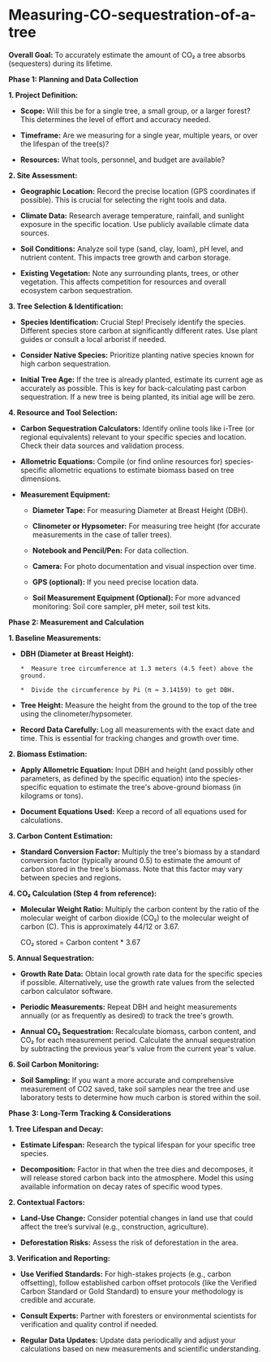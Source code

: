 # Measuring-CO-sequestration-of-a-tree


**Overall Goal:** To accurately estimate the amount of CO₂ a tree absorbs (sequesters) during its lifetime.


**Phase 1: Planning and Data Collection**

**1. Project Definition:**  

  * **Scope:** Will this be for a single tree, a small group, or a larger forest? This determines the level of effort and accuracy needed.
  
  * **Timeframe:** Are we measuring for a single year, multiple years, or over the lifespan of the tree(s)?
  
  * **Resources:** What tools, personnel, and budget are available?
    

**2. Site Assessment:**

  * **Geographic Location:** Record the precise location (GPS coordinates if possible). This is crucial for selecting the right tools and data.

  * **Climate Data:** Research average temperature, rainfall, and sunlight exposure in the specific location. Use publicly available climate data sources.

  * **Soil Conditions:** Analyze soil type (sand, clay, loam), pH level, and nutrient content. This impacts tree growth and carbon storage.

  * **Existing Vegetation:** Note any surrounding plants, trees, or other vegetation. This affects competition for resources and overall ecosystem carbon sequestration.

**3. Tree Selection & Identification:**

  * **Species Identification:** Crucial Step! Precisely identify the species. Different species store carbon at significantly different rates. Use plant guides or consult a local arborist if needed.

  * **Consider Native Species:** Prioritize planting native species known for high carbon sequestration.

  * **Initial Tree Age:** If the tree is already planted, estimate its current age as accurately as possible. This is key for back-calculating past carbon sequestration. If a new tree is being planted, its initial age will be zero.

**4. Resource and Tool Selection:**

  * **Carbon Sequestration Calculators:** Identify online tools like i-Tree (or regional equivalents) relevant to your specific species and location. Check their data sources and validation process.

  * **Allometric Equations:** Compile (or find online resources for) species-specific allometric equations to estimate biomass based on tree dimensions.

  * **Measurement Equipment:**

      * **Diameter Tape:** For measuring Diameter at Breast Height (DBH).

      * **Clinometer or Hypsometer:** For measuring tree height (for accurate measurements in the case of taller trees).

      * **Notebook and Pencil/Pen:** For data collection.

      * **Camera:** For photo documentation and visual inspection over time.

      * **GPS (optional):** If you need precise location data.

      * **Soil Measurement Equipment (Optional):** For more advanced monitoring: Soil core sampler, pH meter, soil test kits.
   
**Phase 2: Measurement and Calculation**

**1. Baseline Measurements:**

  * **DBH (Diameter at Breast Height):**
    
        *  Measure tree circumference at 1.3 meters (4.5 feet) above the ground.
    
        *  Divide the circumference by Pi (π ≈ 3.14159) to get DBH.
    
  * **Tree Height:** Measure the height from the ground to the top of the tree using the clinometer/hypsometer.
    
  * **Record Data Carefully:** Log all measurements with the exact date and time. This is essential for tracking changes and growth over time.

**2. Biomass Estimation:**

  * **Apply Allometric Equation:** Input DBH and height (and possibly other parameters, as defined by the specific equation) into the species-specific equation to estimate the tree's above-ground biomass (in kilograms or tons).
    
  * **Document Equations Used:** Keep a record of all equations used for calculations.

**3. Carbon Content Estimation:**

  * **Standard Conversion Factor:** Multiply the tree's biomass by a standard conversion factor (typically around 0.5) to estimate the amount of carbon stored in the tree's biomass. Note that this factor may vary between species and regions.

**4. CO₂ Calculation (Step 4 from reference):**

  * **Molecular Weight Ratio:** Multiply the carbon content by the ratio of the molecular weight of carbon dioxide (CO₂) to the molecular weight of carbon (C). This is approximately 44/12 or 3.67.

      CO₂ stored = Carbon content * 3.67

**5. Annual Sequestration:**

  * **Growth Rate Data:** Obtain local growth rate data for the specific species if possible. Alternatively, use the growth rate values from the selected carbon calculator software.

  * **Periodic Measurements:** Repeat DBH and height measurements annually (or as frequently as desired) to track the tree's growth.

  * **Annual CO₂ Sequestration:** Recalculate biomass, carbon content, and CO₂ for each measurement period. Calculate the annual sequestration by subtracting the previous year's value from the current year's value.

**6. Soil Carbon Monitoring:**

  * **Soil Sampling:** If you want a more accurate and comprehensive measurement of CO2 saved, take soil samples near the tree and use laboratory tests to determine how much carbon is stored within the soil.


**Phase 3: Long-Term Tracking & Considerations**

**1. Tree Lifespan and Decay:**

  * **Estimate Lifespan:** Research the typical lifespan for your specific tree species.

  * **Decomposition:** Factor in that when the tree dies and decomposes, it will release stored carbon back into the atmosphere. Model this using available information on decay rates of specific wood types.

**2. Contextual Factors:**

  * **Land-Use Change:** Consider potential changes in land use that could affect the tree’s survival (e.g., construction, agriculture).

  * **Deforestation Risks:** Assess the risk of deforestation in the area.

**3. Verification and Reporting:**

  * **Use Verified Standards:** For high-stakes projects (e.g., carbon offsetting), follow established carbon offset protocols (like the Verified Carbon Standard or Gold Standard) to ensure your methodology is credible and accurate.

  * **Consult Experts:** Partner with foresters or environmental scientists for verification and quality control if needed.

  * **Regular Data Updates:** Update data periodically and adjust your calculations based on new measurements and scientific understanding.
